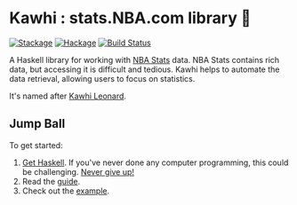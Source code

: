 # Kawhi : stats.NBA.com library 🏀

[![Stackage](https://www.stackage.org/package/kawhi/badge/lts-9)](https://stackage.org/package/kawhi)
[![Hackage](https://img.shields.io/hackage/v/kawhi.svg)](https://hackage.haskell.org/package/kawhi) [![Build Status](https://travis-ci.org/thunky-monk/kawhi.svg?branch=development)](https://travis-ci.org/thunky-monk/kawhi)

A Haskell library for working with [NBA Stats](http://stats.nba.com) data. NBA Stats contains rich data, but accessing it is difficult and tedious. Kawhi helps to automate the data retrieval, allowing users to focus on statistics.

It's named after [Kawhi Leonard](http://cdn2.vox-cdn.com/assets/5039756/Kawhi-Leonard-portrait-oil.JPG).

## Jump Ball

To get started:

1. [Get Haskell](https://haskell-lang.org/get-started). If you've never done any computer programming, this could be challenging. [Never give up!](https://www.instagram.com/p/BENA9hpN_wL/)
2. Read the [guide](https://github.com/thunky-monk/kawhi/blob/master/guide.md).
3. Check out the [example](https://github.com/thunky-monk/kawhi/tree/master/example).
